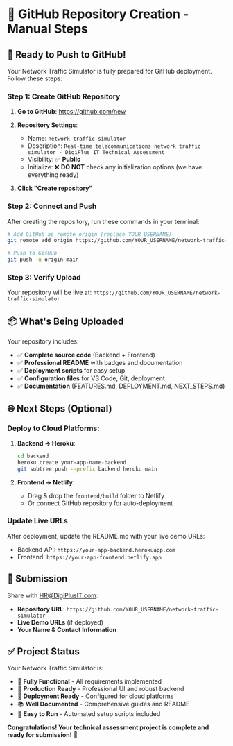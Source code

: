 # 🚀 GitHub Repository Creation - Manual Steps

## 🎯 Ready to Push to GitHub!

Your Network Traffic Simulator is fully prepared for GitHub deployment. Follow these steps:

### Step 1: Create GitHub Repository

1. **Go to GitHub**: https://github.com/new
2. **Repository Settings**:

    - Name: `network-traffic-simulator`
    - Description: `Real-time telecommunications network traffic simulator - DigiPlus IT Technical Assessment`
    - Visibility: ✅ **Public**
    - Initialize: ❌ **DO NOT** check any initialization options (we have everything ready)

3. **Click "Create repository"**

### Step 2: Connect and Push

After creating the repository, run these commands in your terminal:

```bash
# Add GitHub as remote origin (replace YOUR_USERNAME)
git remote add origin https://github.com/YOUR_USERNAME/network-traffic-simulator.git

# Push to GitHub
git push -u origin main
```

### Step 3: Verify Upload

Your repository will be live at: `https://github.com/YOUR_USERNAME/network-traffic-simulator`

## 📦 What's Being Uploaded

Your repository includes:

-   ✅ **Complete source code** (Backend + Frontend)
-   ✅ **Professional README** with badges and documentation
-   ✅ **Deployment scripts** for easy setup
-   ✅ **Configuration files** for VS Code, Git, deployment
-   ✅ **Documentation** (FEATURES.md, DEPLOYMENT.md, NEXT_STEPS.md)

## 🌐 Next Steps (Optional)

### Deploy to Cloud Platforms:

1. **Backend → Heroku**:

    ```bash
    cd backend
    heroku create your-app-name-backend
    git subtree push --prefix backend heroku main
    ```

2. **Frontend → Netlify**:
    - Drag & drop the `frontend/build` folder to Netlify
    - Or connect GitHub repository for auto-deployment

### Update Live URLs

After deployment, update the README.md with your live demo URLs:

-   Backend API: `https://your-app-backend.herokuapp.com`
-   Frontend: `https://your-app-frontend.netlify.app`

## 📧 Submission

Share with HR@DigiPlusIT.com:

-   **Repository URL**: `https://github.com/YOUR_USERNAME/network-traffic-simulator`
-   **Live Demo URLs** (if deployed)
-   **Your Name & Contact Information**

## ✅ Project Status

Your Network Traffic Simulator is:

-   🎯 **Fully Functional** - All requirements implemented
-   📱 **Production Ready** - Professional UI and robust backend
-   🚀 **Deployment Ready** - Configured for cloud platforms
-   📚 **Well Documented** - Comprehensive guides and README
-   🔧 **Easy to Run** - Automated setup scripts included

**Congratulations! Your technical assessment project is complete and ready for submission!** 🎉
